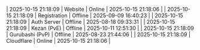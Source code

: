 | 2025-10-15 21:18:09 | Website | Online | 2025-10-15 21:18:06 |
| 2025-10-15 21:18:09 | Registration | Offline | 2025-09-09 16:40:23 |
| 2025-10-15 21:18:09 | Auth Server | Offline | 2025-08-18 09:33:31 |
| 2025-10-15 21:18:09 | Kezan (PvE) | Offline | 2025-10-11 12:51:30 |
| 2025-10-15 21:18:09 | Gurubashi (PvP) | Offline | 2025-08-23 21:44:06 |
| 2025-10-15 21:18:09 | Cloudflare | Online | 2025-10-15 21:18:06 |
